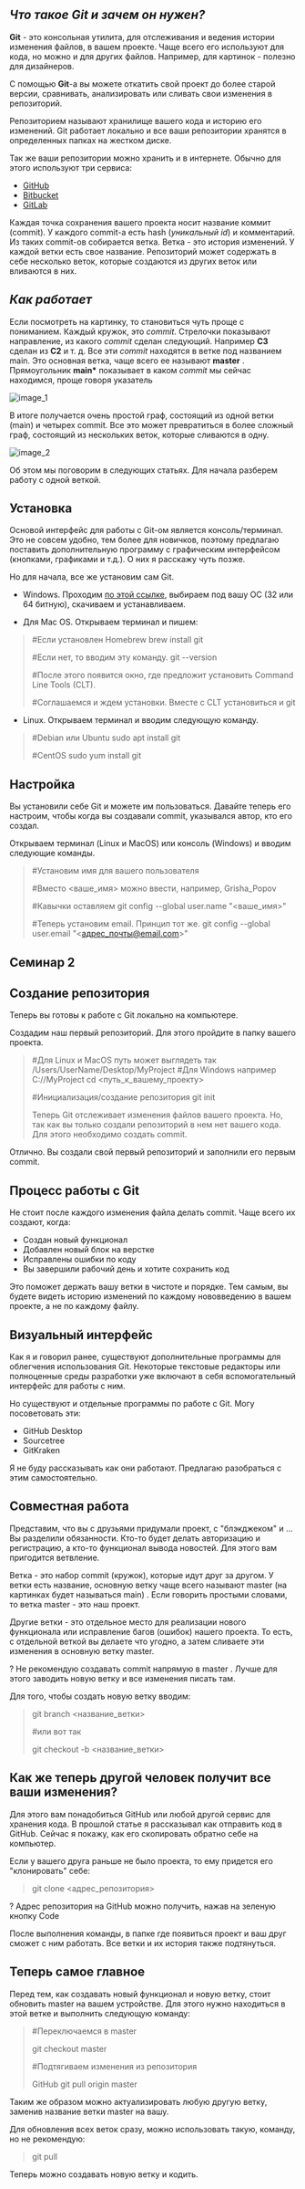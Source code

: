 ## _Что такое Git и зачем он нужен?_

**Git** - это консольная утилита, для отслеживания и ведения истории изменения файлов, в вашем проекте. Чаще всего его используют для кода, но можно и для других файлов. Например, для картинок - полезно для дизайнеров.

С помощью **Git**-a вы можете откатить свой проект до более старой версии, сравнивать, анализировать или сливать свои изменения в репозиторий.

Репозиторием называют хранилище вашего кода и историю его изменений. Git работает локально и все ваши репозитории хранятся в определенных папках на жестком диске.

Так же ваши репозитории можно хранить и в интернете. Обычно для этого используют три сервиса:

- [GitHub](https://github.com/)
- [Bitbucket](https://bitbucket.org/)
- [GitLab](https://about.gitlab.com/)


Каждая точка сохранения вашего проекта носит название коммит (commit). У каждого commit-a есть hash (_уникальный id_) и комментарий. Из таких commit-ов собирается ветка. Ветка - это история изменений. У каждой ветки есть свое название. Репозиторий может содержать в себе несколько веток, которые создаются из других веток или вливаются в них.


## _Как работает_

Если посмотреть на картинку, то становиться чуть проще с пониманием. Каждый кружок, это _commit_. Стрелочки показывают направление, из какого _commit_ сделан следующий. Например **C3** сделан из **С2** и т. д. Все эти _commit_ находятся в ветке под названием main. Это основная ветка, чаще всего ее называют **master** . Прямоугольник __main*__ показывает в каком _commit_ мы сейчас находимся, проще говоря указатель

![image_1](branch.png)

В итоге получается очень простой граф, состоящий из одной ветки (main) и четырех commit. Все это может превратиться в более сложный граф, состоящий из нескольких веток, которые сливаются в одну.

![image_2](branch_2.png)

Об этом мы поговорим в следующих статьях. Для начала разберем работу с одной веткой.

## Установка

Основой интерфейс для работы с Git-ом является консоль/терминал. Это не совсем удобно, тем более для новичков, поэтому предлагаю поставить дополнительную программу с графическим интерфейсом (кнопками, графиками и т.д.). О них я расскажу чуть позже.

Но для начала, все же установим сам Git.

- Windows. Проходим [по этой ссылке](https://git-scm.com/download/win), выбираем под вашу ОС (32 или 64 битную), скачиваем и устанавливаем.

- Для Mac OS. Открываем терминал и пишем:

> #Если установлен Homebrew
brew install git
>
> #Если нет, то вводим эту команду. 
git --version
>
> #После этого появится окно, где предложит установить Command Line Tools (CLT).
>
> #Соглашаемся и ждем установки. Вместе с CLT установиться и git
>
- Linux. Открываем терминал и вводим следующую команду.
>
> #Debian или Ubuntu
sudo apt install git
>
> #CentOS
sudo yum install git

## Настройка

Вы установили себе Git и можете им пользоваться. Давайте теперь его настроим, чтобы когда вы создавали commit, указывался автор, кто его создал.

Открываем терминал (Linux и MacOS) или консоль (Windows) и вводим следующие команды.

> #Установим имя для вашего пользователя
>
> #Вместо <ваше_имя> можно ввести, например, Grisha_Popov
>
> #Кавычки оставляем
git config --global user.name "<ваше_имя>"
>
> #Теперь установим email. Принцип тот же.
git config --global user.email "<адрес_почты@email.com>"

## Семинар 2

## Создание репозитория

Теперь вы готовы к работе с Git локально на компьютере.

Создадим наш первый репозиторий. Для этого пройдите в папку вашего проекта.

> #Для Linux и MacOS путь может выглядеть так /Users/UserName/Desktop/MyProject
#Для Windows например С://MyProject
cd <путь_к_вашему_проекту>
> 
> #Инициализация/создание репозитория
git init
> 
> Теперь Git отслеживает изменения файлов вашего проекта. Но, так как вы только создали репозиторий в нем нет вашего кода. Для этого необходимо создать commit.

Отлично. Вы создали свой первый репозиторий и заполнили его первым commit.

## Процесс работы с Git

Не стоит после каждого изменения файла делать commit. Чаще всего их создают, когда:

- Создан новый функционал
- Добавлен новый блок на верстке
- Исправлены ошибки по коду
- Вы завершили рабочий день и хотите сохранить код

Это поможет держать вашу ветки в чистоте и порядке. Тем самым, вы будете видеть историю изменений по каждому нововведению в вашем проекте, а не по каждому файлу.

## Визуальный интерфейс

Как я и говорил ранее, существуют дополнительные программы для облегчения использования Git. Некоторые текстовые редакторы или полноценные среды разработки уже включают в себя вспомогательный интерфейс для работы с ним.

Но существуют и отдельные программы по работе с Git. Могу посоветовать эти:

- GitHub Desktop
- Sourcetree
- GitKraken

Я не буду рассказывать как они работают. Предлагаю разобраться с этим самостоятельно.

## Совместная работа

Представим, что вы с друзьями придумали проект, с "блэкджеком" и ... Вы разделили обязанности. Кто-то будет делать авторизацию и регистрацию, а кто-то функционал вывода новостей. Для этого вам пригодится ветвление.

Ветка - это набор commit (кружок), которые идут друг за другом. У ветки есть название, основную ветку чаще всего называют master (на картинках будет называться main) . Если говорить простыми словами, то ветка master - это наш проект.

Другие ветки - это отдельное место для реализации нового функционала или исправление багов (ошибок) нашего проекта. То есть, с отдельной веткой вы делаете что угодно, а затем сливаете эти изменения в основную ветку master.

? Не рекомендую создавать commit напрямую в master . Лучше для этого заводить новую ветку и все изменения писать там.

Для того, чтобы создать новую ветку вводим:

> git branch <название_ветки>
>
> #или вот так
>
> git checkout -b <название_ветки>

## Как же теперь другой человек получит все ваши изменения?

Для этого вам понадобиться GitHub или любой другой сервис для хранения кода. В прошлой статье я рассказывал как отправить код в GitHub. Сейчас я покажу, как его скопировать обратно себе на компьютер.

Если у вашего друга раньше не было проекта, то ему придется его "клонировать" себе:

> git clone <адрес_репозитория>

? Адрес репозитория на GitHub можно получить, нажав на зеленую кнопку Code

После выполнения команды, в папке где появиться проект и ваш друг сможет с ним работать. Все ветки и их история также подтянуться.

## Теперь самое главное

Перед тем, как создавать новый функционал и новую ветку, стоит обновить master на вашем устройстве. Для этого нужно находиться в этой ветке и выполнить следующую команду:

> #Переключаемся в master
>
> git checkout master
>
> #Подтягиваем изменения из репозитория
>
> GitHub
git pull origin master

Таким же образом можно актуализировать любую другую ветку, заменив название ветки master на вашу.

Для обновления всех веток сразу, можно использовать такую, команду, но не рекомендую:

> git pull

Теперь можно создавать новую ветку и кодить.
